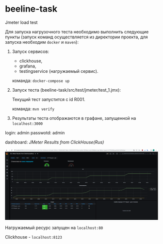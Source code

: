 # beeline-task
Jmeter load test

Для запуска нагрузочного теста необходимо выполнить следующие пункты
(запуск команд осуществляется из директории проекта, для запуска необходим `docker` и `maven`):
1. Запуск сервисов: 
    * clickhouse, 
    * grafana, 
    * testingservice (нагружаемый сервис).
    
    команда:
    `docker-compose up`
2. Запуск теста (beeline-task/src/test/jmeter/test_1.jmx):

    Текущий тест запустится с id R001.
    
    команда:
    `mvn verify`
    
3. Результаты теста отображаются в графане, запущенной на `localhost:3000`

login: admin
passwotd: admin


dashboard: _JMeter Results from ClickHouse(Rus)_

![grafana](images/grafana-example.png)



Нагружаемый ресурс запущен на `localhost:80`

Clickhouse - `localhost:8123`
